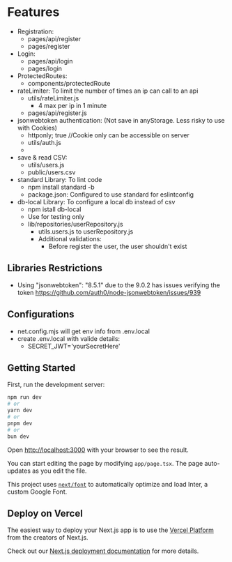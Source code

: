 # Features
* Registration:
    * pages/api/register
    * pages/register
* Login:
    * pages/api/login
    * pages/login
* ProtectedRoutes:
    * components/protectedRoute
* rateLimiter: To limit the number of times an ip can call to an api
    * utils/rateLimiter.js
        * 4 max per ip in 1 minute
    * pages/api/register.js
* jsonwebtoken authentication: (Not save in anyStorage. Less risky to use with Cookies)
    * httponly; true  //Cookie only can be accessible on server
    * utils/auth.js
    *
* save & read CSV:
    * utils/users.js
    * public/users.csv
* standard Library: To lint code
    * npm install standard -b 
    * package.json: Configured to use standard for eslintconfig
* db-local Library: To configure a local db instead of csv
    * npm istall db-local
    * Use for testing only
    * lib/repositories/userRepository.js
        * utils.users.js to userRepository.js
        * Additional validations:
            * Before register the user, the user shouldn't exist



## Libraries Restrictions
* Using "jsonwebtoken": "8.5.1" due to the 9.0.2 has issues verifying the token https://github.com/auth0/node-jsonwebtoken/issues/939
 
## Configurations
* net.config.mjs will get env info from .env.local
* create .env.local with valide details:
    * SECRET_JWT='yourSecretHere' 




## Getting Started

First, run the development server:

```bash
npm run dev
# or
yarn dev
# or
pnpm dev
# or
bun dev
```

Open [http://localhost:3000](http://localhost:3000) with your browser to see the result.

You can start editing the page by modifying `app/page.tsx`. The page auto-updates as you edit the file.

This project uses [`next/font`](https://nextjs.org/docs/basic-features/font-optimization) to automatically optimize and load Inter, a custom Google Font.

 

## Deploy on Vercel

The easiest way to deploy your Next.js app is to use the [Vercel Platform](https://vercel.com/new?utm_medium=default-template&filter=next.js&utm_source=create-next-app&utm_campaign=create-next-app-readme) from the creators of Next.js.

Check out our [Next.js deployment documentation](https://nextjs.org/docs/deployment) for more details.
